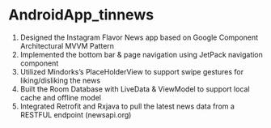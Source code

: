 # AndroidApp_tinnews
1.  Designed the Instagram Flavor News app based on Google Component Architectural MVVM Pattern
2.  Implemented the bottom bar & page navigation using JetPack navigation component 
3.  Utilized Mindorks’s PlaceHolderView to support swipe gestures for liking/disliking the news
4.  Built the Room Database with LiveData & ViewModel to support local cache and offline model
5.  Integrated Retrofit and Rxjava to pull the latest news data from a RESTFUL endpoint  (newsapi.org) 
